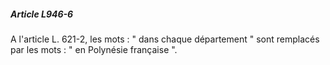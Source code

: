 ##### Article L946-6

A l'article L. 621-2, les mots : " dans chaque département " sont remplacés par les mots : " en Polynésie française ".

